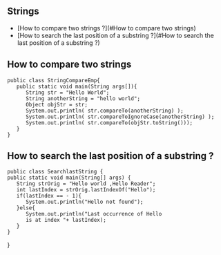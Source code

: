 ## Strings
* [How to compare two strings ?](#How to compare two strings)
* [How to search the last position of a substring ?](#How to search the last position of a substring ?)

## How to compare two strings
    public class StringCompareEmp{
       public static void main(String args[]){
          String str = "Hello World";
          String anotherString = "hello world";
          Object objStr = str;
          System.out.println( str.compareTo(anotherString) );
          System.out.println( str.compareToIgnoreCase(anotherString) );
          System.out.println( str.compareTo(objStr.toString()));
       }
    }
    
## How to search the last position of a substring ?
    public class SearchlastString {
    public static void main(String[] args) {
       String strOrig = "Hello world ,Hello Reader";
       int lastIndex = strOrig.lastIndexOf("Hello");
       if(lastIndex == - 1){
          System.out.println("Hello not found");
       }else{
          System.out.println("Last occurrence of Hello
          is at index "+ lastIndex);
       }
    }
 }
